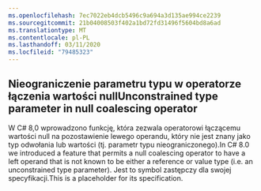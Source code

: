 ```yaml
---
ms.openlocfilehash: 7ec7022eb4dcb5496c9a694a3d135ae994ce2239
ms.sourcegitcommit: 21b04008503f402a1bd72fd31496f5604bd8a6ad
ms.translationtype: MT
ms.contentlocale: pl-PL
ms.lasthandoff: 03/11/2020
ms.locfileid: "79485323"
---
```

## <a name="unconstrained-type-parameter-in-null-coalescing-operator"></a><span data-ttu-id="4094a-101">Nieograniczenie parametru typu w operatorze łączenia wartości null</span><span class="sxs-lookup"><span data-stu-id="4094a-101">Unconstrained type parameter in null coalescing operator</span></span>

<span data-ttu-id="4094a-102">W C# 8,0 wprowadzono funkcję, która zezwala operatorowi łączącemu wartości null na pozostawienie lewego operandu, który nie jest znany jako typ odwołania lub wartości (tj. parametr typu nieograniczonego).</span><span class="sxs-lookup"><span data-stu-id="4094a-102">In C# 8.0 we introduced a feature that permits a null coalescing operator to have a left operand that is not known to be either a reference or value type (i.e. an unconstrained type parameter).</span></span> <span data-ttu-id="4094a-103">Jest to symbol zastępczy dla swojej specyfikacji.</span><span class="sxs-lookup"><span data-stu-id="4094a-103">This is a placeholder for its specification.</span></span>
